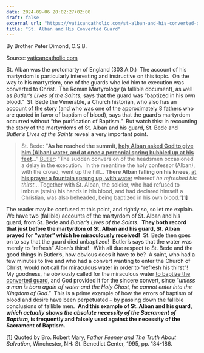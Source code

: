 ```yaml
---
date: 2024-09-06 20:02:27+02:00
draft: false
external_url: "https://vaticancatholic.com/st-alban-and-his-converted-guard/"
title: "St. Alban and His Converted Guard"
---
```



By Brother Peter Dimond, O.S.B.

Source: [vaticancatholic.com](https://vaticancatholic.com/st-alban-and-his-converted-guard/)


<p>St. Alban was the protomartyr of England (303 A.D.)  The account of his martyrdom is particularly interesting and instructive on this topic.  On the way to his martyrdom, one of the guards who led him to execution was converted to Christ.  The Roman Martyrology (a fallible document), as well as <em>Butler</em><em>’s Lives of the Saints</em>, says that the guard was “baptized in his own blood.”  St. Bede the Venerable, a Church historian, who also has an account of the story (and who was one of the approximately 8 fathers who are quoted in favor of baptism of blood), says that the guard’s martyrdom occurred without “the purification of Baptism.”  But watch this: in recounting the story of the martyrdoms of St. Alban and his guard, St. Bede and <em>Butler’s Lives of the Saints</em> reveal a very important point.</p>
<blockquote>
<p>St. Bede: “<strong>As he reached the summit, <u>holy Alban asked God to give him (Alban) water, and at once a perennial spring bubbled up at his feet</u></strong>…” <u>Butler</u>: “The sudden conversion of the headsmen occasioned a delay in the execution.  In the meantime the holy confessor (Alban), with the crowd, went up the hill… <strong>There Alban falling on his knees, <u>at his prayer a fountain sprung up, with water</u></strong> whereof <em>he refreshed his thirst</em>… Together with St. Alban, the soldier, who had refused to imbrue (stain) his hands in his blood, and had declared himself a Christian, was also beheaded, being baptized in his own blood.”<a href="#_edn1" name="_ednref1">[1]</a></p>
</blockquote>
<p>The reader may be confused at this point, and rightly so, so let me explain.  We have two (fallible) accounts of the martyrdom of St. Alban and his guard, from St. Bede and <em>Butler’s Lives of the Saints</em>.  <strong>They both</strong> <strong>record that just before the martyrdom of St. Alban and his guard, St. Alban prayed for “water” which he miraculously received!</strong>  St. Bede then goes on to say that the guard died unbaptized!  Butler’s says that the water was merely to “refresh” Alban’s thirst!   With all due respect to St. Bede and the good things in Butler’s, how obvious does it have to be?  A saint, who had a few minutes to live and who had a convert wanting to enter the Church of Christ, would not call for miraculous water in order to “refresh his thirst”!  My goodness, he obviously called for the miraculous water <u>to baptize the converted guard</u>, and God provided it for the sincere convert, since “<em>unless a man is born again of water and the Holy Ghost, he cannot enter into the Kingdom of God</em>.”  This is a prime example of how the errors of baptism of blood and desire have been perpetuated – by passing down the fallible conclusions of fallible men.  <strong>And this example of St. Alban and his guard, <em>which actually shows the absolute necessity of the Sacrament of Baptism, </em>is frequently and falsely used against the necessity of the Sacrament of Baptism.</strong></p>

<div class="footnotes">
<div>
<p><a href="#_ednref1" name="_edn1">[1]</a> Quoted by Bro. Robert Mary, <em>Father Feeney and The Truth About Salvation</em>, Winchester, NH: St. Benedict Center, 1995, pp. 184-186.</p>
</div>
</div>
</div>
